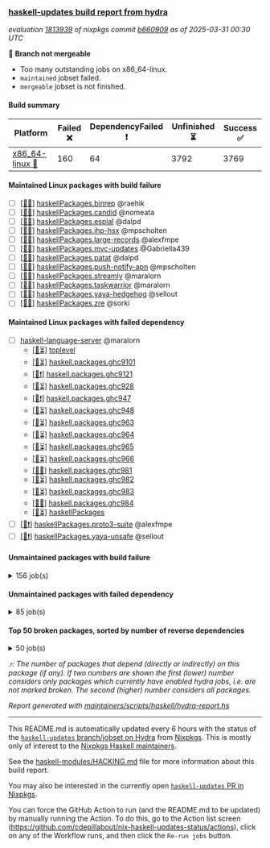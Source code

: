 ### [haskell-updates build report from hydra](https://hydra.nixos.org/jobset/nixpkgs/haskell-updates)
*evaluation [1813939](https://hydra.nixos.org/eval/1813939) of nixpkgs commit [b660909](https://github.com/NixOS/nixpkgs/commits/b660909f3c96c02a9e11f52a52ba0817948dce63) as of 2025-03-31 00:30 UTC*

🔴 **Branch not mergeable**
  * Too many outstanding jobs on x86_64-linux.
  * `maintained` jobset failed.
  * `mergeable` jobset is not finished.

#### Build summary

 | Platform | Failed ❌ | DependencyFailed ❗ | Unfinished ⏳ | Success ✅ | 
 | --- | --- | --- | --- | --- | 
 | [x86_64-linux 🐧](https://hydra.nixos.org/eval/1813939?filter=.x86_64-linux) | 160 | 64 | 3792 | 3769 | 
#### Maintained Linux packages with build failure
- [ ] [[🐧❌]](https://hydra.nixos.org/build/293761527) [haskellPackages.binrep](https://hydra.nixos.org/eval/1813939?filter=haskellPackages.binrep) @raehik
- [ ] [[🐧❌]](https://hydra.nixos.org/build/293761686) [haskellPackages.candid](https://hydra.nixos.org/eval/1813939?filter=haskellPackages.candid) @nomeata
- [ ] [[🐧❌]](https://hydra.nixos.org/build/293762664) [haskellPackages.espial](https://hydra.nixos.org/eval/1813939?filter=haskellPackages.espial) @dalpd
- [ ] [[🐧❌]](https://hydra.nixos.org/build/293764106) [haskellPackages.ihp-hsx](https://hydra.nixos.org/eval/1813939?filter=haskellPackages.ihp-hsx) @mpscholten
- [ ] [[🐧❌]](https://hydra.nixos.org/build/293764436) [haskellPackages.large-records](https://hydra.nixos.org/eval/1813939?filter=haskellPackages.large-records) @alexfmpe
- [ ] [[🐧❌]](https://hydra.nixos.org/build/293765041) [haskellPackages.mvc-updates](https://hydra.nixos.org/eval/1813939?filter=haskellPackages.mvc-updates) @Gabriella439
- [ ] [[🐧❌]](https://hydra.nixos.org/build/293765422) [haskellPackages.patat](https://hydra.nixos.org/eval/1813939?filter=haskellPackages.patat) @dalpd
- [ ] [[🐧❌]](https://hydra.nixos.org/build/293765851) [haskellPackages.push-notify-apn](https://hydra.nixos.org/eval/1813939?filter=haskellPackages.push-notify-apn) @mpscholten
- [ ] [[🐧❌]](https://hydra.nixos.org/build/293766717) [haskellPackages.streamly](https://hydra.nixos.org/eval/1813939?filter=haskellPackages.streamly) @maralorn
- [ ] [[🐧❌]](https://hydra.nixos.org/build/293766913) [haskellPackages.taskwarrior](https://hydra.nixos.org/eval/1813939?filter=haskellPackages.taskwarrior) @maralorn
- [ ] [[🐧❌]](https://hydra.nixos.org/build/293767825) [haskellPackages.yaya-hedgehog](https://hydra.nixos.org/eval/1813939?filter=haskellPackages.yaya-hedgehog) @sellout
- [ ] [[🐧❌]](https://hydra.nixos.org/build/293767915) [haskellPackages.zre](https://hydra.nixos.org/eval/1813939?filter=haskellPackages.zre) @sorki
#### Maintained Linux packages with failed dependency
- [ ] [haskell-language-server](https://hydra.nixos.org/eval/1813939?filter=haskell-language-server) @maralorn
  - [[🐧⏳]](https://hydra.nixos.org/build/293760429) [toplevel](https://hydra.nixos.org/eval/1813939?filter=haskell-language-server)
  - [[🐧⏳]](https://hydra.nixos.org/build/293760074) [haskell.packages.ghc9101](https://hydra.nixos.org/eval/1813939?filter=haskell.packages.ghc9101.haskell-language-server)
  - [[🐧❗]](https://hydra.nixos.org/build/293760141) [haskell.packages.ghc9121](https://hydra.nixos.org/eval/1813939?filter=haskell.packages.ghc9121.haskell-language-server)
  - [[🐧⏳]](https://hydra.nixos.org/build/293760136) [haskell.packages.ghc928](https://hydra.nixos.org/eval/1813939?filter=haskell.packages.ghc928.haskell-language-server)
  - [[🐧❗]](https://hydra.nixos.org/build/293760162) [haskell.packages.ghc947](https://hydra.nixos.org/eval/1813939?filter=haskell.packages.ghc947.haskell-language-server)
  - [[🐧⏳]](https://hydra.nixos.org/build/293760175) [haskell.packages.ghc948](https://hydra.nixos.org/eval/1813939?filter=haskell.packages.ghc948.haskell-language-server)
  - [[🐧⏳]](https://hydra.nixos.org/build/293760208) [haskell.packages.ghc963](https://hydra.nixos.org/eval/1813939?filter=haskell.packages.ghc963.haskell-language-server)
  - [[🐧⏳]](https://hydra.nixos.org/build/293760248) [haskell.packages.ghc964](https://hydra.nixos.org/eval/1813939?filter=haskell.packages.ghc964.haskell-language-server)
  - [[🐧⏳]](https://hydra.nixos.org/build/293760261) [haskell.packages.ghc965](https://hydra.nixos.org/eval/1813939?filter=haskell.packages.ghc965.haskell-language-server)
  - [[🐧⏳]](https://hydra.nixos.org/build/293760272) [haskell.packages.ghc966](https://hydra.nixos.org/eval/1813939?filter=haskell.packages.ghc966.haskell-language-server)
  - [[🐧✅]](https://hydra.nixos.org/build/293760337) [haskell.packages.ghc981](https://hydra.nixos.org/eval/1813939?filter=haskell.packages.ghc981.haskell-language-server)
  - [[🐧⏳]](https://hydra.nixos.org/build/293760488) [haskell.packages.ghc982](https://hydra.nixos.org/eval/1813939?filter=haskell.packages.ghc982.haskell-language-server)
  - [[🐧⏳]](https://hydra.nixos.org/build/293760980) [haskell.packages.ghc983](https://hydra.nixos.org/eval/1813939?filter=haskell.packages.ghc983.haskell-language-server)
  - [[🐧✅]](https://hydra.nixos.org/build/293760426) [haskell.packages.ghc984](https://hydra.nixos.org/eval/1813939?filter=haskell.packages.ghc984.haskell-language-server)
  - [[🐧⏳]](https://hydra.nixos.org/build/293763604) [haskellPackages](https://hydra.nixos.org/eval/1813939?filter=haskellPackages.haskell-language-server)
- [ ] [[🐧❗]](https://hydra.nixos.org/build/293765799) [haskellPackages.proto3-suite](https://hydra.nixos.org/eval/1813939?filter=haskellPackages.proto3-suite) @alexfmpe
- [ ] [[🐧❗]](https://hydra.nixos.org/build/293767822) [haskellPackages.yaya-unsafe](https://hydra.nixos.org/eval/1813939?filter=haskellPackages.yaya-unsafe) @sellout
#### Unmaintained packages with build failure
<details><summary>156 job(s) </summary>

- [ ] [[🐧❌]](https://hydra.nixos.org/build/293767667) [haskellPackages.what4](https://hydra.nixos.org/eval/1813939?filter=haskellPackages.what4)  ⤴️ 14 | 19
- [ ] [[🐧❌]](https://hydra.nixos.org/build/293766235) [haskellPackages.sdl2](https://hydra.nixos.org/eval/1813939?filter=haskellPackages.sdl2)  ⤴️ 10 | 45
- [ ] [[🐧❌]](https://hydra.nixos.org/build/293761753) [haskellPackages.chimera](https://hydra.nixos.org/eval/1813939?filter=haskellPackages.chimera)  ⤴️ 5 | 23
- [ ] [[🐧❌]](https://hydra.nixos.org/build/293761615) [haskellPackages.bzlib](https://hydra.nixos.org/eval/1813939?filter=haskellPackages.bzlib)  ⤴️ 5 | 20
- [ ] [[🐧❌]](https://hydra.nixos.org/build/293767197) [haskellPackages.trasa](https://hydra.nixos.org/eval/1813939?filter=haskellPackages.trasa)  ⤴️ 5 | 6
- [ ] [[🐧❌]](https://hydra.nixos.org/build/293767250) [haskellPackages.tuple-morph](https://hydra.nixos.org/eval/1813939?filter=haskellPackages.tuple-morph)  ⤴️ 5 | 5
- [ ] [[🐧❌]](https://hydra.nixos.org/build/293762182) [haskellPackages.data-interval](https://hydra.nixos.org/eval/1813939?filter=haskellPackages.data-interval)  ⤴️ 4 | 17
- [ ] [[🐧❌]](https://hydra.nixos.org/build/293762528) [haskellPackages.egison-pattern-src-th-mode](https://hydra.nixos.org/eval/1813939?filter=haskellPackages.egison-pattern-src-th-mode)  ⤴️ 4 | 4
- [ ] [[🐧❌]](https://hydra.nixos.org/build/293767150) [haskellPackages.tlex-core](https://hydra.nixos.org/eval/1813939?filter=haskellPackages.tlex-core)  ⤴️ 4 | 4
- [ ] [[🐧❌]](https://hydra.nixos.org/build/293761334) [haskellPackages.aztecs](https://hydra.nixos.org/eval/1813939?filter=haskellPackages.aztecs)  ⤴️ 3 | 4
- [ ] [[🐧❌]](https://hydra.nixos.org/build/293764354) [haskellPackages.kind-generics-th](https://hydra.nixos.org/eval/1813939?filter=haskellPackages.kind-generics-th)  ⤴️ 3 | 4
- [ ] [[🐧❌]](https://hydra.nixos.org/build/293761732) [haskellPackages.changeset](https://hydra.nixos.org/eval/1813939?filter=haskellPackages.changeset)  ⤴️ 3 | 3
- [ ] [[🐧❌]](https://hydra.nixos.org/build/293765218) [haskellPackages.nyan-interpolation-core](https://hydra.nixos.org/eval/1813939?filter=haskellPackages.nyan-interpolation-core)  ⤴️ 3 | 3
- [ ] [[🐧❌]](https://hydra.nixos.org/build/293760367) [haskellPackages.ConfigFile](https://hydra.nixos.org/eval/1813939?filter=haskellPackages.ConfigFile)  ⤴️ 2 | 11
- [ ] [[🐧❌]](https://hydra.nixos.org/build/293760470) [haskellPackages.HaskellNet](https://hydra.nixos.org/eval/1813939?filter=haskellPackages.HaskellNet)  ⤴️ 2 | 6
- [ ] [[🐧❌]](https://hydra.nixos.org/build/293762124) [haskellPackages.cvss](https://hydra.nixos.org/eval/1813939?filter=haskellPackages.cvss)  ⤴️ 2 | 4
- [ ] [[🐧❌]](https://hydra.nixos.org/build/293764813) [haskellPackages.migrant-core](https://hydra.nixos.org/eval/1813939?filter=haskellPackages.migrant-core)  ⤴️ 2 | 4
- [ ] [[🐧❌]](https://hydra.nixos.org/build/293766243) [haskellPackages.selda](https://hydra.nixos.org/eval/1813939?filter=haskellPackages.selda)  ⤴️ 2 | 4
- [ ] [[🐧❌]](https://hydra.nixos.org/build/293767628) [haskellPackages.wave](https://hydra.nixos.org/eval/1813939?filter=haskellPackages.wave)  ⤴️ 2 | 4
- [ ] [[🐧❌]](https://hydra.nixos.org/build/293762748) [haskellPackages.finitary](https://hydra.nixos.org/eval/1813939?filter=haskellPackages.finitary)  ⤴️ 2 | 3
- [ ] [[🐧❌]](https://hydra.nixos.org/build/293762490) [haskellPackages.ebird-api](https://hydra.nixos.org/eval/1813939?filter=haskellPackages.ebird-api)  ⤴️ 2 | 2
- [ ] [[🐧❌]](https://hydra.nixos.org/build/293764741) [haskellPackages.mattermost-api](https://hydra.nixos.org/eval/1813939?filter=haskellPackages.mattermost-api)  ⤴️ 2 | 2
- [ ] [[🐧❌]](https://hydra.nixos.org/build/293765811) [haskellPackages.ptera-core](https://hydra.nixos.org/eval/1813939?filter=haskellPackages.ptera-core)  ⤴️ 2 | 2
- [ ] [[🐧❌]](https://hydra.nixos.org/build/293762839) [haskellPackages.free-vector-spaces](https://hydra.nixos.org/eval/1813939?filter=haskellPackages.free-vector-spaces)  ⤴️ 1 | 7
- [ ] [[🐧❌]](https://hydra.nixos.org/build/293760739) [haskellPackages.aeson-extra](https://hydra.nixos.org/eval/1813939?filter=haskellPackages.aeson-extra)  ⤴️ 1 | 6
- [ ] [[🐧❌]](https://hydra.nixos.org/build/293762749) [haskellPackages.finite-field](https://hydra.nixos.org/eval/1813939?filter=haskellPackages.finite-field)  ⤴️ 1 | 6
- [ ] [[🐧❌]](https://hydra.nixos.org/build/293762701) [haskellPackages.fb](https://hydra.nixos.org/eval/1813939?filter=haskellPackages.fb)  ⤴️ 1 | 5
- [ ] [[🐧❌]](https://hydra.nixos.org/build/293760752) [haskellPackages.aeson-iproute](https://hydra.nixos.org/eval/1813939?filter=haskellPackages.aeson-iproute)  ⤴️ 1 | 2
- [ ] [[🐧❌]](https://hydra.nixos.org/build/293764644) [haskellPackages.lp-diagrams](https://hydra.nixos.org/eval/1813939?filter=haskellPackages.lp-diagrams)  ⤴️ 1 | 2
- [ ] [[🐧❌]](https://hydra.nixos.org/build/293766577) [haskellPackages.soap](https://hydra.nixos.org/eval/1813939?filter=haskellPackages.soap)  ⤴️ 1 | 2
- [ ] [[🐧❌]](https://hydra.nixos.org/build/293767913) [haskellPackages.zxcvbn-hs](https://hydra.nixos.org/eval/1813939?filter=haskellPackages.zxcvbn-hs)  ⤴️ 1 | 2
- [ ] [[🐧❌]](https://hydra.nixos.org/build/293762934) [haskellPackages.gemini-server](https://hydra.nixos.org/eval/1813939?filter=haskellPackages.gemini-server)  ⤴️ 1 | 1
- [ ] [[🐧❌]](https://hydra.nixos.org/build/293763035) [haskellPackages.ghc-prof](https://hydra.nixos.org/eval/1813939?filter=haskellPackages.ghc-prof)  ⤴️ 1 | 1
- [ ] [[🐧❌]](https://hydra.nixos.org/build/293765327) [haskellPackages.org-mode](https://hydra.nixos.org/eval/1813939?filter=haskellPackages.org-mode)  ⤴️ 1 | 1
- [ ] [[🐧❌]](https://hydra.nixos.org/build/293767929) [haskellPackages.zwirn-core](https://hydra.nixos.org/eval/1813939?filter=haskellPackages.zwirn-core)  ⤴️ 1 | 1
- [ ] [[🐧❌]](https://hydra.nixos.org/build/293767182) [haskellPackages.tostring](https://hydra.nixos.org/eval/1813939?filter=haskellPackages.tostring)  ⤴️ 0 | 11
- [ ] [[🐧❌]](https://hydra.nixos.org/build/293760904) [haskellPackages.amazonka-dynamodb](https://hydra.nixos.org/eval/1813939?filter=haskellPackages.amazonka-dynamodb)  ⤴️ 0 | 5
- [ ] [[🐧❌]](https://hydra.nixos.org/build/293762849) [haskellPackages.freckle-env](https://hydra.nixos.org/eval/1813939?filter=haskellPackages.freckle-env)  ⤴️ 0 | 3
- [ ] [[🐧❌]](https://hydra.nixos.org/build/293766622) [haskellPackages.srt](https://hydra.nixos.org/eval/1813939?filter=haskellPackages.srt)  ⤴️ 0 | 3
- [ ] [[🐧❌]](https://hydra.nixos.org/build/293761449) [haskellPackages.bindings-levmar](https://hydra.nixos.org/eval/1813939?filter=haskellPackages.bindings-levmar)  ⤴️ 0 | 2
- [ ] [[🐧❌]](https://hydra.nixos.org/build/293762667) [haskellPackages.extism-manifest](https://hydra.nixos.org/eval/1813939?filter=haskellPackages.extism-manifest)  ⤴️ 0 | 2
- [ ] [[🐧❌]](https://hydra.nixos.org/build/293763201) [haskellPackages.glpk-hs](https://hydra.nixos.org/eval/1813939?filter=haskellPackages.glpk-hs)  ⤴️ 0 | 2
- [ ] [[🐧❌]](https://hydra.nixos.org/build/293767305) [haskellPackages.twitter-conduit](https://hydra.nixos.org/eval/1813939?filter=haskellPackages.twitter-conduit)  ⤴️ 0 | 2
- [ ] [[🐧❌]](https://hydra.nixos.org/build/293767609) [haskellPackages.wai-middleware-verbs](https://hydra.nixos.org/eval/1813939?filter=haskellPackages.wai-middleware-verbs)  ⤴️ 0 | 2
- [ ] [[🐧❌]](https://hydra.nixos.org/build/293761308) [haskellPackages.attoparsec-run](https://hydra.nixos.org/eval/1813939?filter=haskellPackages.attoparsec-run)  ⤴️ 0 | 1
- [ ] [[🐧❌]](https://hydra.nixos.org/build/293762395) [haskellPackages.distributed-process-lifted](https://hydra.nixos.org/eval/1813939?filter=haskellPackages.distributed-process-lifted)  ⤴️ 0 | 1
- [ ] [[🐧❌]](https://hydra.nixos.org/build/293763486) [haskellPackages.hakyll-process](https://hydra.nixos.org/eval/1813939?filter=haskellPackages.hakyll-process)  ⤴️ 0 | 1
- [ ] [[🐧❌]](https://hydra.nixos.org/build/293763774) [haskellPackages.hmatrix-morpheus](https://hydra.nixos.org/eval/1813939?filter=haskellPackages.hmatrix-morpheus)  ⤴️ 0 | 1
- [ ] [[🐧❌]](https://hydra.nixos.org/build/293764692) [haskellPackages.mandrill](https://hydra.nixos.org/eval/1813939?filter=haskellPackages.mandrill)  ⤴️ 0 | 1
- [ ] [[🐧❌]](https://hydra.nixos.org/build/293766339) [haskellPackages.servant-subscriber](https://hydra.nixos.org/eval/1813939?filter=haskellPackages.servant-subscriber)  ⤴️ 0 | 1
- [ ] [[🐧❌]](https://hydra.nixos.org/build/293766454) [haskellPackages.simple-enumeration](https://hydra.nixos.org/eval/1813939?filter=haskellPackages.simple-enumeration)  ⤴️ 0 | 1
- [ ] [[🐧❌]](https://hydra.nixos.org/build/293766487) [haskellPackages.skew-list](https://hydra.nixos.org/eval/1813939?filter=haskellPackages.skew-list)  ⤴️ 0 | 1
- [ ] [[🐧❌]](https://hydra.nixos.org/build/293766732) [haskellPackages.strict-io](https://hydra.nixos.org/eval/1813939?filter=haskellPackages.strict-io)  ⤴️ 0 | 1
- [ ] [[🐧❌]](https://hydra.nixos.org/build/293767011) [haskellPackages.term-rewriting](https://hydra.nixos.org/eval/1813939?filter=haskellPackages.term-rewriting)  ⤴️ 0 | 1
- [ ] [[🐧❌]](https://hydra.nixos.org/build/293760358) [haskellPackages.Cabal-hooks](https://hydra.nixos.org/eval/1813939?filter=haskellPackages.Cabal-hooks) 
- [ ] [[🐧❌]](https://hydra.nixos.org/build/293760409) [haskellPackages.FiniteCategoriesGraphViz](https://hydra.nixos.org/eval/1813939?filter=haskellPackages.FiniteCategoriesGraphViz) 
- [ ] [[🐧❌]](https://hydra.nixos.org/build/293760501) [haskellPackages.Haschoo](https://hydra.nixos.org/eval/1813939?filter=haskellPackages.Haschoo) 
- [ ] [[🐧❌]](https://hydra.nixos.org/build/293760477) [haskellPackages.HaskRel](https://hydra.nixos.org/eval/1813939?filter=haskellPackages.HaskRel) 
- [ ] [[🐧❌]](https://hydra.nixos.org/build/293760805) [haskellPackages.aeson-match-qq](https://hydra.nixos.org/eval/1813939?filter=haskellPackages.aeson-match-qq) 
- [ ] [[🐧❌]](https://hydra.nixos.org/build/293760912) [haskellPackages.amazonka-dynamodb-streams](https://hydra.nixos.org/eval/1813939?filter=haskellPackages.amazonka-dynamodb-streams) 
- [ ] [[🐧❌]](https://hydra.nixos.org/build/293761156) [haskellPackages.anagrep](https://hydra.nixos.org/eval/1813939?filter=haskellPackages.anagrep) 
- [ ] [[🐧❌]](https://hydra.nixos.org/build/293761265) [haskellPackages.atomic-modify-general](https://hydra.nixos.org/eval/1813939?filter=haskellPackages.atomic-modify-general) 
- [ ] [[🐧❌]](https://hydra.nixos.org/build/293761329) [haskellPackages.automata](https://hydra.nixos.org/eval/1813939?filter=haskellPackages.automata) 
- [ ] [[🐧❌]](https://hydra.nixos.org/build/293761316) [haskellPackages.awsspendsummary](https://hydra.nixos.org/eval/1813939?filter=haskellPackages.awsspendsummary) 
- [ ] [[🐧❌]](https://hydra.nixos.org/build/293761325) [haskellPackages.b-tree](https://hydra.nixos.org/eval/1813939?filter=haskellPackages.b-tree) 
- [ ] [[🐧❌]](https://hydra.nixos.org/build/293761322) [haskellPackages.babynf](https://hydra.nixos.org/eval/1813939?filter=haskellPackages.babynf) 
- [ ] [[🐧❌]](https://hydra.nixos.org/build/293761354) [haskellPackages.base64-bytes](https://hydra.nixos.org/eval/1813939?filter=haskellPackages.base64-bytes) 
- [ ] [[🐧❌]](https://hydra.nixos.org/build/293761450) [haskellPackages.bindings-directfb](https://hydra.nixos.org/eval/1813939?filter=haskellPackages.bindings-directfb) 
- [ ] [[🐧❌]](https://hydra.nixos.org/build/293761509) [haskellPackages.bluesky-tools](https://hydra.nixos.org/eval/1813939?filter=haskellPackages.bluesky-tools) 
- [ ] [[🐧❌]](https://hydra.nixos.org/build/293761674) [haskellPackages.calligraphy](https://hydra.nixos.org/eval/1813939?filter=haskellPackages.calligraphy) 
- [ ] [[🐧❌]](https://hydra.nixos.org/build/293761720) [haskellPackages.cereal-uuid](https://hydra.nixos.org/eval/1813939?filter=haskellPackages.cereal-uuid) 
- [ ] [[🐧❌]](https://hydra.nixos.org/build/293761826) [haskellPackages.co-log-json](https://hydra.nixos.org/eval/1813939?filter=haskellPackages.co-log-json) 
- [ ] [[🐧❌]](https://hydra.nixos.org/build/293761978) [haskellPackages.control-block](https://hydra.nixos.org/eval/1813939?filter=haskellPackages.control-block) 
- [ ] [[🐧❌]](https://hydra.nixos.org/build/293762281) [haskellPackages.delivery-status-notification](https://hydra.nixos.org/eval/1813939?filter=haskellPackages.delivery-status-notification) 
- [ ] [[🐧❌]](https://hydra.nixos.org/build/293762253) [haskellPackages.demangler](https://hydra.nixos.org/eval/1813939?filter=haskellPackages.demangler) 
- [ ] [[🐧❌]](https://hydra.nixos.org/build/293762313) [haskellPackages.diagrams-haddock](https://hydra.nixos.org/eval/1813939?filter=haskellPackages.diagrams-haddock) 
- [ ] [[🐧❌]](https://hydra.nixos.org/build/293762319) [haskellPackages.diagrams-pandoc](https://hydra.nixos.org/eval/1813939?filter=haskellPackages.diagrams-pandoc) 
- [ ] [[🐧❌]](https://hydra.nixos.org/build/293762360) [haskellPackages.directory-contents](https://hydra.nixos.org/eval/1813939?filter=haskellPackages.directory-contents) 
- [ ] [[🐧❌]](https://hydra.nixos.org/build/293762381) [haskellPackages.distributed-fork-aws-lambda](https://hydra.nixos.org/eval/1813939?filter=haskellPackages.distributed-fork-aws-lambda) 
- [ ] [[🐧❌]](https://hydra.nixos.org/build/293762374) [haskellPackages.distributed-process-fsm](https://hydra.nixos.org/eval/1813939?filter=haskellPackages.distributed-process-fsm) 
- [ ] [[🐧❌]](https://hydra.nixos.org/build/293762605) [haskellPackages.essence-of-live-coding-pulse-example](https://hydra.nixos.org/eval/1813939?filter=haskellPackages.essence-of-live-coding-pulse-example) 
- [ ] [[🐧❌]](https://hydra.nixos.org/build/293762607) [haskellPackages.estimators](https://hydra.nixos.org/eval/1813939?filter=haskellPackages.estimators) 
- [ ] [[🐧❌]](https://hydra.nixos.org/build/293762821) [haskellPackages.formal](https://hydra.nixos.org/eval/1813939?filter=haskellPackages.formal) 
- [ ] [[🐧❌]](https://hydra.nixos.org/build/293762997) [haskellPackages.genvalidity-network-uri](https://hydra.nixos.org/eval/1813939?filter=haskellPackages.genvalidity-network-uri) 
- [ ] [ghc-tags](https://hydra.nixos.org/eval/1813939?filter=ghc-tags) 
  - [[🐧⏳]](https://hydra.nixos.org/build/293760001) [haskell.packages.ghc8107](https://hydra.nixos.org/eval/1813939?filter=haskell.packages.ghc8107.ghc-tags)
  - [[🐧✅]](https://hydra.nixos.org/build/293760029) [haskell.packages.ghc902](https://hydra.nixos.org/eval/1813939?filter=haskell.packages.ghc902.ghc-tags)
  - [[🐧✅]](https://hydra.nixos.org/build/293760035) [haskell.packages.ghc9101](https://hydra.nixos.org/eval/1813939?filter=haskell.packages.ghc9101.ghc-tags)
  - [[🐧⏳]](https://hydra.nixos.org/build/293760083) [haskell.packages.ghc928](https://hydra.nixos.org/eval/1813939?filter=haskell.packages.ghc928.ghc-tags)
  - [[🐧⏳]](https://hydra.nixos.org/build/293760156) [haskell.packages.ghc963](https://hydra.nixos.org/eval/1813939?filter=haskell.packages.ghc963.ghc-tags)
  - [[🐧❌]](https://hydra.nixos.org/build/293760179) [haskell.packages.ghc964](https://hydra.nixos.org/eval/1813939?filter=haskell.packages.ghc964.ghc-tags)
  - [[🐧⏳]](https://hydra.nixos.org/build/293760209) [haskell.packages.ghc965](https://hydra.nixos.org/eval/1813939?filter=haskell.packages.ghc965.ghc-tags)
  - [[🐧❌]](https://hydra.nixos.org/build/293760227) [haskell.packages.ghc966](https://hydra.nixos.org/eval/1813939?filter=haskell.packages.ghc966.ghc-tags)
- [ ] [[🐧❌]](https://hydra.nixos.org/build/293763103) [haskellPackages.ghcup](https://hydra.nixos.org/eval/1813939?filter=haskellPackages.ghcup) 
- [ ] [[🐧❌]](https://hydra.nixos.org/build/293763254) [haskellPackages.glualint](https://hydra.nixos.org/eval/1813939?filter=haskellPackages.glualint) 
- [ ] [[🐧❌]](https://hydra.nixos.org/build/293763491) [haskellPackages.hakyll-filestore](https://hydra.nixos.org/eval/1813939?filter=haskellPackages.hakyll-filestore) 
- [ ] [[🐧❌]](https://hydra.nixos.org/build/293763591) [haskellPackages.hasql-cursor-query](https://hydra.nixos.org/eval/1813939?filter=haskellPackages.hasql-cursor-query) 
- [ ] [[🐧❌]](https://hydra.nixos.org/build/293763666) [haskellPackages.hell](https://hydra.nixos.org/eval/1813939?filter=haskellPackages.hell) 
- [ ] [[🐧❌]](https://hydra.nixos.org/build/293763700) [haskellPackages.hi](https://hydra.nixos.org/eval/1813939?filter=haskellPackages.hi) 
- [ ] [[🐧❌]](https://hydra.nixos.org/build/293763703) [haskellPackages.hikchr](https://hydra.nixos.org/eval/1813939?filter=haskellPackages.hikchr) 
- [ ] [[🐧❌]](https://hydra.nixos.org/build/293763745) [haskellPackages.hls-retrie-plugin](https://hydra.nixos.org/eval/1813939?filter=haskellPackages.hls-retrie-plugin) 
- [ ] [[🐧❌]](https://hydra.nixos.org/build/293763735) [haskellPackages.hls-splice-plugin](https://hydra.nixos.org/eval/1813939?filter=haskellPackages.hls-splice-plugin) 
- [ ] [[🐧❌]](https://hydra.nixos.org/build/293763770) [haskellPackages.holidays](https://hydra.nixos.org/eval/1813939?filter=haskellPackages.holidays) 
- [ ] [[🐧❌]](https://hydra.nixos.org/build/293764302) [haskellPackages.job](https://hydra.nixos.org/eval/1813939?filter=haskellPackages.job) 
- [ ] [[🐧❌]](https://hydra.nixos.org/build/293764372) [haskellPackages.ki-effectful](https://hydra.nixos.org/eval/1813939?filter=haskellPackages.ki-effectful) 
- [ ] [[🐧❌]](https://hydra.nixos.org/build/293764400) [haskellPackages.language-gemini](https://hydra.nixos.org/eval/1813939?filter=haskellPackages.language-gemini) 
- [ ] [[🐧❌]](https://hydra.nixos.org/build/293764452) [haskellPackages.lazy](https://hydra.nixos.org/eval/1813939?filter=haskellPackages.lazy) 
- [ ] [[🐧❌]](https://hydra.nixos.org/build/293764493) [haskellPackages.lens-indexed-plated](https://hydra.nixos.org/eval/1813939?filter=haskellPackages.lens-indexed-plated) 
- [ ] [[🐧❌]](https://hydra.nixos.org/build/293764503) [haskellPackages.lens-witherable](https://hydra.nixos.org/eval/1813939?filter=haskellPackages.lens-witherable) 
- [ ] [[🐧❌]](https://hydra.nixos.org/build/293764515) [haskellPackages.libfuse3](https://hydra.nixos.org/eval/1813939?filter=haskellPackages.libfuse3) 
- [ ] [[🐧❌]](https://hydra.nixos.org/build/293764631) [haskellPackages.logging-effect-colors](https://hydra.nixos.org/eval/1813939?filter=haskellPackages.logging-effect-colors) 
- [ ] [[🐧❌]](https://hydra.nixos.org/build/293764719) [haskellPackages.markup](https://hydra.nixos.org/eval/1813939?filter=haskellPackages.markup) 
- [ ] [[🐧❌]](https://hydra.nixos.org/build/293764767) [haskellPackages.memfd](https://hydra.nixos.org/eval/1813939?filter=haskellPackages.memfd) 
- [ ] [[🐧❌]](https://hydra.nixos.org/build/293764845) [haskellPackages.miso-examples](https://hydra.nixos.org/eval/1813939?filter=haskellPackages.miso-examples) 
- [ ] [[🐧❌]](https://hydra.nixos.org/build/293764879) [haskellPackages.moffy-samples-gtk3-run](https://hydra.nixos.org/eval/1813939?filter=haskellPackages.moffy-samples-gtk3-run) 
- [ ] [[🐧❌]](https://hydra.nixos.org/build/293765208) [haskellPackages.numhask-histogram](https://hydra.nixos.org/eval/1813939?filter=haskellPackages.numhask-histogram) 
- [ ] [[🐧❌]](https://hydra.nixos.org/build/293765310) [haskellPackages.optima-for-hasql](https://hydra.nixos.org/eval/1813939?filter=haskellPackages.optima-for-hasql) 
- [ ] [[🐧❌]](https://hydra.nixos.org/build/293765393) [haskellPackages.paprika](https://hydra.nixos.org/eval/1813939?filter=haskellPackages.paprika) 
- [ ] [[🐧❌]](https://hydra.nixos.org/build/293765520) [haskellPackages.persistent-mysql-haskell](https://hydra.nixos.org/eval/1813939?filter=haskellPackages.persistent-mysql-haskell) 
- [ ] [[🐧❌]](https://hydra.nixos.org/build/293765577) [haskellPackages.playlists-http](https://hydra.nixos.org/eval/1813939?filter=haskellPackages.playlists-http) 
- [ ] [[🐧❌]](https://hydra.nixos.org/build/293765651) [haskellPackages.powerqueue-distributed](https://hydra.nixos.org/eval/1813939?filter=haskellPackages.powerqueue-distributed) 
- [ ] [[🐧❌]](https://hydra.nixos.org/build/293765682) [haskellPackages.pretty-html](https://hydra.nixos.org/eval/1813939?filter=haskellPackages.pretty-html) 
- [ ] [[🐧❌]](https://hydra.nixos.org/build/293765696) [haskellPackages.prettyprint-avh4](https://hydra.nixos.org/eval/1813939?filter=haskellPackages.prettyprint-avh4) 
- [ ] [[🐧❌]](https://hydra.nixos.org/build/293765740) [haskellPackages.procex](https://hydra.nixos.org/eval/1813939?filter=haskellPackages.procex) 
- [ ] [[🐧❌]](https://hydra.nixos.org/build/293765776) [haskellPackages.proteaaudio-sdl](https://hydra.nixos.org/eval/1813939?filter=haskellPackages.proteaaudio-sdl) 
- [ ] [[🐧❌]](https://hydra.nixos.org/build/293766021) [haskellPackages.registry-options](https://hydra.nixos.org/eval/1813939?filter=haskellPackages.registry-options) 
- [ ] [[🐧❌]](https://hydra.nixos.org/build/293766082) [haskellPackages.ret](https://hydra.nixos.org/eval/1813939?filter=haskellPackages.ret) 
- [ ] [[🐧❌]](https://hydra.nixos.org/build/293766086) [haskellPackages.retry-effectful](https://hydra.nixos.org/eval/1813939?filter=haskellPackages.retry-effectful) 
- [ ] [[🐧❌]](https://hydra.nixos.org/build/293766111) [haskellPackages.risc386](https://hydra.nixos.org/eval/1813939?filter=haskellPackages.risc386) 
- [ ] [[🐧❌]](https://hydra.nixos.org/build/293766116) [haskellPackages.risk-weaver](https://hydra.nixos.org/eval/1813939?filter=haskellPackages.risk-weaver) 
- [ ] [[🐧❌]](https://hydra.nixos.org/build/293766210) [haskellPackages.sandwatch](https://hydra.nixos.org/eval/1813939?filter=haskellPackages.sandwatch) 
- [ ] [[🐧❌]](https://hydra.nixos.org/build/293766308) [haskellPackages.servant-ekg](https://hydra.nixos.org/eval/1813939?filter=haskellPackages.servant-ekg) 
- [ ] [[🐧❌]](https://hydra.nixos.org/build/293766309) [haskellPackages.servant-lint](https://hydra.nixos.org/eval/1813939?filter=haskellPackages.servant-lint) 
- [ ] [[🐧❌]](https://hydra.nixos.org/build/293766428) [haskellPackages.silero-vad](https://hydra.nixos.org/eval/1813939?filter=haskellPackages.silero-vad) 
- [ ] [[🐧❌]](https://hydra.nixos.org/build/293766541) [haskellPackages.smtlib-backends-tests](https://hydra.nixos.org/eval/1813939?filter=haskellPackages.smtlib-backends-tests) 
- [ ] [[🐧❌]](https://hydra.nixos.org/build/293766596) [haskellPackages.sphinx-cli](https://hydra.nixos.org/eval/1813939?filter=haskellPackages.sphinx-cli) 
- [ ] [[🐧❌]](https://hydra.nixos.org/build/293766605) [haskellPackages.sproxy-web](https://hydra.nixos.org/eval/1813939?filter=haskellPackages.sproxy-web) 
- [ ] [[🐧❌]](https://hydra.nixos.org/build/293766623) [haskellPackages.stable-memo](https://hydra.nixos.org/eval/1813939?filter=haskellPackages.stable-memo) 
- [ ] [[🐧❌]](https://hydra.nixos.org/build/293766768) [haskellPackages.stripe-wreq](https://hydra.nixos.org/eval/1813939?filter=haskellPackages.stripe-wreq) 
- [ ] [[🐧❌]](https://hydra.nixos.org/build/293766799) [haskellPackages.sv2v](https://hydra.nixos.org/eval/1813939?filter=haskellPackages.sv2v) 
- [ ] [[🐧❌]](https://hydra.nixos.org/build/293766869) [haskellPackages.systemd-socket-activation](https://hydra.nixos.org/eval/1813939?filter=haskellPackages.systemd-socket-activation) 
- [ ] [[🐧❌]](https://hydra.nixos.org/build/293767007) [haskellPackages.testing-tensor](https://hydra.nixos.org/eval/1813939?filter=haskellPackages.testing-tensor) 
- [ ] [[🐧❌]](https://hydra.nixos.org/build/293767097) [haskellPackages.ticker](https://hydra.nixos.org/eval/1813939?filter=haskellPackages.ticker) 
- [ ] [[🐧❌]](https://hydra.nixos.org/build/293767111) [haskellPackages.time-parsers](https://hydra.nixos.org/eval/1813939?filter=haskellPackages.time-parsers) 
- [ ] [[🐧❌]](https://hydra.nixos.org/build/293767270) [haskellPackages.twain](https://hydra.nixos.org/eval/1813939?filter=haskellPackages.twain) 
- [ ] [[🐧❌]](https://hydra.nixos.org/build/293767396) [haskellPackages.unique-lang](https://hydra.nixos.org/eval/1813939?filter=haskellPackages.unique-lang) 
- [ ] [[🐧❌]](https://hydra.nixos.org/build/293767414) [haskellPackages.unix-simple](https://hydra.nixos.org/eval/1813939?filter=haskellPackages.unix-simple) 
- [ ] [[🐧❌]](https://hydra.nixos.org/build/293767434) [haskellPackages.unpacked-containers](https://hydra.nixos.org/eval/1813939?filter=haskellPackages.unpacked-containers) 
- [ ] [[🐧❌]](https://hydra.nixos.org/build/293767481) [haskellPackages.users-mysql-haskell](https://hydra.nixos.org/eval/1813939?filter=haskellPackages.users-mysql-haskell) 
- [ ] [[🐧❌]](https://hydra.nixos.org/build/293767509) [haskellPackages.var-monad](https://hydra.nixos.org/eval/1813939?filter=haskellPackages.var-monad) 
- [ ] [[🐧❌]](https://hydra.nixos.org/build/293767543) [haskellPackages.vikunja-api](https://hydra.nixos.org/eval/1813939?filter=haskellPackages.vikunja-api) 
- [ ] [[🐧❌]](https://hydra.nixos.org/build/293767573) [haskellPackages.visualize-cbn](https://hydra.nixos.org/eval/1813939?filter=haskellPackages.visualize-cbn) 
- [ ] [[🐧❌]](https://hydra.nixos.org/build/293767576) [haskellPackages.wai-control](https://hydra.nixos.org/eval/1813939?filter=haskellPackages.wai-control) 
- [ ] [[🐧❌]](https://hydra.nixos.org/build/293767746) [haskellPackages.xgboost-haskell](https://hydra.nixos.org/eval/1813939?filter=haskellPackages.xgboost-haskell) 
- [ ] [[🐧❌]](https://hydra.nixos.org/build/293767814) [haskellPackages.yampa-gloss](https://hydra.nixos.org/eval/1813939?filter=haskellPackages.yampa-gloss) 
- [ ] [[🐧❌]](https://hydra.nixos.org/build/293767841) [haskellPackages.yesod-middleware-csp](https://hydra.nixos.org/eval/1813939?filter=haskellPackages.yesod-middleware-csp) 
</details>

#### Unmaintained packages with failed dependency
<details><summary>85 job(s) </summary>

- [ ] [ghc-lib-parser-ex](https://hydra.nixos.org/eval/1813939?filter=ghc-lib-parser-ex)  ⤴️ 16 | 40
  - [[🐧⏳]](https://hydra.nixos.org/build/293759993) [haskell.packages.ghc8107](https://hydra.nixos.org/eval/1813939?filter=haskell.packages.ghc8107.ghc-lib-parser-ex)
  - [[🐧✅]](https://hydra.nixos.org/build/293760018) [haskell.packages.ghc902](https://hydra.nixos.org/eval/1813939?filter=haskell.packages.ghc902.ghc-lib-parser-ex)
  - [[🐧⏳]](https://hydra.nixos.org/build/293760026) [haskell.packages.ghc9101](https://hydra.nixos.org/eval/1813939?filter=haskell.packages.ghc9101.ghc-lib-parser-ex)
  - [[🐧❗]](https://hydra.nixos.org/build/293760069) [haskell.packages.ghc9121](https://hydra.nixos.org/eval/1813939?filter=haskell.packages.ghc9121.ghc-lib-parser-ex)
  - [[🐧⏳]](https://hydra.nixos.org/build/293760073) [haskell.packages.ghc928](https://hydra.nixos.org/eval/1813939?filter=haskell.packages.ghc928.ghc-lib-parser-ex)
  - [[🐧✅]](https://hydra.nixos.org/build/293760105) [haskell.packages.ghc947](https://hydra.nixos.org/eval/1813939?filter=haskell.packages.ghc947.ghc-lib-parser-ex)
  - [[🐧⏳]](https://hydra.nixos.org/build/293760113) [haskell.packages.ghc948](https://hydra.nixos.org/eval/1813939?filter=haskell.packages.ghc948.ghc-lib-parser-ex)
  - [[🐧✅]](https://hydra.nixos.org/build/293760152) [haskell.packages.ghc963](https://hydra.nixos.org/eval/1813939?filter=haskell.packages.ghc963.ghc-lib-parser-ex)
  - [[🐧⏳]](https://hydra.nixos.org/build/293760174) [haskell.packages.ghc964](https://hydra.nixos.org/eval/1813939?filter=haskell.packages.ghc964.ghc-lib-parser-ex)
  - [[🐧✅]](https://hydra.nixos.org/build/293760197) [haskell.packages.ghc965](https://hydra.nixos.org/eval/1813939?filter=haskell.packages.ghc965.ghc-lib-parser-ex)
  - [[🐧⏳]](https://hydra.nixos.org/build/293760204) [haskell.packages.ghc966](https://hydra.nixos.org/eval/1813939?filter=haskell.packages.ghc966.ghc-lib-parser-ex)
  - [[🐧✅]](https://hydra.nixos.org/build/293760247) [haskell.packages.ghc981](https://hydra.nixos.org/eval/1813939?filter=haskell.packages.ghc981.ghc-lib-parser-ex)
  - [[🐧✅]](https://hydra.nixos.org/build/293760265) [haskell.packages.ghc982](https://hydra.nixos.org/eval/1813939?filter=haskell.packages.ghc982.ghc-lib-parser-ex)
  - [[🐧⏳]](https://hydra.nixos.org/build/293760313) [haskell.packages.ghc983](https://hydra.nixos.org/eval/1813939?filter=haskell.packages.ghc983.ghc-lib-parser-ex)
  - [[🐧✅]](https://hydra.nixos.org/build/293760298) [haskell.packages.ghc984](https://hydra.nixos.org/eval/1813939?filter=haskell.packages.ghc984.ghc-lib-parser-ex)
  - [[🐧✅]](https://hydra.nixos.org/build/293763024) [haskellPackages](https://hydra.nixos.org/eval/1813939?filter=haskellPackages.ghc-lib-parser-ex)
- [ ] [ihaskell](https://hydra.nixos.org/eval/1813939?filter=ihaskell)  ⤴️ 10 | 18
  - [[🐧❗]](https://hydra.nixos.org/build/293767956) [toplevel](https://hydra.nixos.org/eval/1813939?filter=ihaskell)
  - [[🐧✅]](https://hydra.nixos.org/build/293764103) [haskellPackages](https://hydra.nixos.org/eval/1813939?filter=haskellPackages.ihaskell)
- [ ] [[🐧❗]](https://hydra.nixos.org/build/293762020) [haskellPackages.copilot-theorem](https://hydra.nixos.org/eval/1813939?filter=haskellPackages.copilot-theorem)  ⤴️ 8 | 11
- [ ] [[🐧❗]](https://hydra.nixos.org/build/293762014) [haskellPackages.copilot-language](https://hydra.nixos.org/eval/1813939?filter=haskellPackages.copilot-language)  ⤴️ 7 | 9
- [ ] [[🐧❗]](https://hydra.nixos.org/build/293762016) [haskellPackages.copilot-libraries](https://hydra.nixos.org/eval/1813939?filter=haskellPackages.copilot-libraries)  ⤴️ 6 | 7
- [ ] [[🐧❗]](https://hydra.nixos.org/build/293762012) [haskellPackages.copilot](https://hydra.nixos.org/eval/1813939?filter=haskellPackages.copilot)  ⤴️ 5 | 5
- [ ] [[🐧❗]](https://hydra.nixos.org/build/293761266) [haskellPackages.arithmoi](https://hydra.nixos.org/eval/1813939?filter=haskellPackages.arithmoi)  ⤴️ 4 | 21
- [ ] [[🐧❗]](https://hydra.nixos.org/build/293766619) [haskellPackages.sr-extra](https://hydra.nixos.org/eval/1813939?filter=haskellPackages.sr-extra)  ⤴️ 4 | 5
- [ ] [[🐧❗]](https://hydra.nixos.org/build/293766257) [haskellPackages.semi-iso](https://hydra.nixos.org/eval/1813939?filter=haskellPackages.semi-iso)  ⤴️ 4 | 4
- [ ] [[🐧❗]](https://hydra.nixos.org/build/293765072) [haskellPackages.net-spider](https://hydra.nixos.org/eval/1813939?filter=haskellPackages.net-spider)  ⤴️ 3 | 4
- [ ] [[🐧❗]](https://hydra.nixos.org/build/293762053) [haskellPackages.crucible-symio](https://hydra.nixos.org/eval/1813939?filter=haskellPackages.crucible-symio)  ⤴️ 3 | 3
- [ ] [[🐧❗]](https://hydra.nixos.org/build/293766838) [haskellPackages.syntax](https://hydra.nixos.org/eval/1813939?filter=haskellPackages.syntax)  ⤴️ 3 | 3
- [ ] [[🐧❗]](https://hydra.nixos.org/build/293767155) [haskellPackages.tlex](https://hydra.nixos.org/eval/1813939?filter=haskellPackages.tlex)  ⤴️ 3 | 3
- [ ] [[🐧❗]](https://hydra.nixos.org/build/293766488) [haskellPackages.sketch-frp-copilot](https://hydra.nixos.org/eval/1813939?filter=haskellPackages.sketch-frp-copilot)  ⤴️ 2 | 2
- [ ] [[🐧❗]](https://hydra.nixos.org/build/293766796) [haskellPackages.sweet-egison](https://hydra.nixos.org/eval/1813939?filter=haskellPackages.sweet-egison)  ⤴️ 2 | 2
- [ ] [[🐧❗]](https://hydra.nixos.org/build/293760493) [haskellPackages.HaskellNet-SSL](https://hydra.nixos.org/eval/1813939?filter=haskellPackages.HaskellNet-SSL)  ⤴️ 1 | 4
- [ ] [[🐧❗]](https://hydra.nixos.org/build/293765337) [haskellPackages.osv](https://hydra.nixos.org/eval/1813939?filter=haskellPackages.osv)  ⤴️ 1 | 3
- [ ] [[🐧❗]](https://hydra.nixos.org/build/293760548) [haskellPackages.LambdaHack](https://hydra.nixos.org/eval/1813939?filter=haskellPackages.LambdaHack)  ⤴️ 1 | 1
- [ ] [[🐧❗]](https://hydra.nixos.org/build/293762541) [haskellPackages.egison](https://hydra.nixos.org/eval/1813939?filter=haskellPackages.egison)  ⤴️ 1 | 1
- [ ] [[🐧❗]](https://hydra.nixos.org/build/293762787) [haskellPackages.flac](https://hydra.nixos.org/eval/1813939?filter=haskellPackages.flac)  ⤴️ 1 | 1
- [ ] [[🐧❗]](https://hydra.nixos.org/build/293765074) [haskellPackages.net-spider-cli](https://hydra.nixos.org/eval/1813939?filter=haskellPackages.net-spider-cli)  ⤴️ 1 | 1
- [ ] [[🐧❗]](https://hydra.nixos.org/build/293765238) [haskellPackages.nyan-interpolation](https://hydra.nixos.org/eval/1813939?filter=haskellPackages.nyan-interpolation)  ⤴️ 1 | 1
- [ ] [[🐧❗]](https://hydra.nixos.org/build/293765808) [haskellPackages.ptera](https://hydra.nixos.org/eval/1813939?filter=haskellPackages.ptera)  ⤴️ 1 | 1
- [ ] [[🐧❗]](https://hydra.nixos.org/build/293766719) [haskellPackages.streamly-fsnotify](https://hydra.nixos.org/eval/1813939?filter=haskellPackages.streamly-fsnotify)  ⤴️ 1 | 1
- [ ] [[🐧❗]](https://hydra.nixos.org/build/293762221) [haskellPackages.dde](https://hydra.nixos.org/eval/1813939?filter=haskellPackages.dde)  ⤴️ 0 | 1
- [ ] [[🐧❗]](https://hydra.nixos.org/build/293766263) [haskellPackages.secret-sharing](https://hydra.nixos.org/eval/1813939?filter=haskellPackages.secret-sharing)  ⤴️ 0 | 1
- [ ] [[🐧❗]](https://hydra.nixos.org/build/293766721) [haskellPackages.streamly-process](https://hydra.nixos.org/eval/1813939?filter=haskellPackages.streamly-process)  ⤴️ 0 | 1
- [ ] [[🐧❗]](https://hydra.nixos.org/build/293767833) [haskellPackages.yesod-fb](https://hydra.nixos.org/eval/1813939?filter=haskellPackages.yesod-fb)  ⤴️ 0 | 1
- [ ] [[🐧❗]](https://hydra.nixos.org/build/293760408) [haskellPackages.Allure](https://hydra.nixos.org/eval/1813939?filter=haskellPackages.Allure) 
- [ ] [[🐧❗]](https://hydra.nixos.org/build/293761344) [haskellPackages.aztecs-hierarchy](https://hydra.nixos.org/eval/1813939?filter=haskellPackages.aztecs-hierarchy) 
- [ ] [[🐧❗]](https://hydra.nixos.org/build/293761463) [haskellPackages.bisc](https://hydra.nixos.org/eval/1813939?filter=haskellPackages.bisc) 
- [ ] [[🐧❗]](https://hydra.nixos.org/build/293761731) [haskellPackages.changeset-containers](https://hydra.nixos.org/eval/1813939?filter=haskellPackages.changeset-containers) 
- [ ] [[🐧❗]](https://hydra.nixos.org/build/293761775) [haskellPackages.changeset-reflex](https://hydra.nixos.org/eval/1813939?filter=haskellPackages.changeset-reflex) 
- [ ] [[🐧❗]](https://hydra.nixos.org/build/293762589) [haskellPackages.egison-tutorial](https://hydra.nixos.org/eval/1813939?filter=haskellPackages.egison-tutorial) 
- [ ] [emanote](https://hydra.nixos.org/eval/1813939?filter=emanote) 
  - [[🐧⏳]](https://hydra.nixos.org/build/293759968) [toplevel](https://hydra.nixos.org/eval/1813939?filter=emanote)
  - [[🐧❗]](https://hydra.nixos.org/build/293762582) [haskellPackages](https://hydra.nixos.org/eval/1813939?filter=haskellPackages.emanote)
- [ ] [[🐧❗]](https://hydra.nixos.org/build/293762783) [haskellPackages.finitary-optics](https://hydra.nixos.org/eval/1813939?filter=haskellPackages.finitary-optics) 
- [ ] [[🐧❗]](https://hydra.nixos.org/build/293762940) [haskellPackages.gemini-router](https://hydra.nixos.org/eval/1813939?filter=haskellPackages.gemini-router) 
- [ ] [[🐧❗]](https://hydra.nixos.org/build/293762945) [haskellPackages.gemini-textboard](https://hydra.nixos.org/eval/1813939?filter=haskellPackages.gemini-textboard) 
- [ ] [[🐧❗]](https://hydra.nixos.org/build/293763116) [haskellPackages.ghcprofview](https://hydra.nixos.org/eval/1813939?filter=haskellPackages.ghcprofview) 
- [ ] [[🐧❗]](https://hydra.nixos.org/build/293768087) [maintained](https://hydra.nixos.org/eval/1813939?filter=maintained) 
- [ ] [[🐧❗]](https://hydra.nixos.org/build/293764731) [haskellPackages.marxup](https://hydra.nixos.org/eval/1813939?filter=haskellPackages.marxup) 
- [ ] [matterhorn](https://hydra.nixos.org/eval/1813939?filter=matterhorn) 
  - [[🐧⏳]](https://hydra.nixos.org/build/293767932) [toplevel](https://hydra.nixos.org/eval/1813939?filter=matterhorn)
  - [[🐧❗]](https://hydra.nixos.org/build/293764740) [haskellPackages](https://hydra.nixos.org/eval/1813939?filter=haskellPackages.matterhorn)
- [ ] [[🐧❗]](https://hydra.nixos.org/build/293764737) [haskellPackages.mattermost-api-qc](https://hydra.nixos.org/eval/1813939?filter=haskellPackages.mattermost-api-qc) 
- [ ] [[🐧❗]](https://hydra.nixos.org/build/293764814) [haskellPackages.migrant-sqlite-simple](https://hydra.nixos.org/eval/1813939?filter=haskellPackages.migrant-sqlite-simple) 
- [ ] [[🐧❗]](https://hydra.nixos.org/build/293765329) [haskellPackages.org-mode-lucid](https://hydra.nixos.org/eval/1813939?filter=haskellPackages.org-mode-lucid) 
- [ ] [[🐧❗]](https://hydra.nixos.org/build/293765816) [haskellPackages.ptera-th](https://hydra.nixos.org/eval/1813939?filter=haskellPackages.ptera-th) 
- [ ] [[🐧❗]](https://hydra.nixos.org/build/293765833) [haskellPackages.quadratic-irrational](https://hydra.nixos.org/eval/1813939?filter=haskellPackages.quadratic-irrational) 
- [ ] [[🐧❗]](https://hydra.nixos.org/build/293766236) [haskellPackages.sdl-try-drivers](https://hydra.nixos.org/eval/1813939?filter=haskellPackages.sdl-try-drivers) 
- [ ] [[🐧❗]](https://hydra.nixos.org/build/293766250) [haskellPackages.selda-sqlite](https://hydra.nixos.org/eval/1813939?filter=haskellPackages.selda-sqlite) 
- [ ] [[🐧❗]](https://hydra.nixos.org/build/293766542) [haskellPackages.smtlib-backends-z3](https://hydra.nixos.org/eval/1813939?filter=haskellPackages.smtlib-backends-z3) 
- [ ] [spago](https://hydra.nixos.org/eval/1813939?filter=spago) 
  - [[🐧❗]](https://hydra.nixos.org/build/293768050) [toplevel](https://hydra.nixos.org/eval/1813939?filter=spago)
  - [[🐧❗]](https://hydra.nixos.org/build/293766589) [haskellPackages](https://hydra.nixos.org/eval/1813939?filter=haskellPackages.spago)
- [ ] [[🐧❗]](https://hydra.nixos.org/build/293766840) [haskellPackages.syntax-attoparsec](https://hydra.nixos.org/eval/1813939?filter=haskellPackages.syntax-attoparsec) 
- [ ] [[🐧❗]](https://hydra.nixos.org/build/293766852) [haskellPackages.syntax-example-json](https://hydra.nixos.org/eval/1813939?filter=haskellPackages.syntax-example-json) 
- [ ] [[🐧❗]](https://hydra.nixos.org/build/293766855) [haskellPackages.syntax-pretty](https://hydra.nixos.org/eval/1813939?filter=haskellPackages.syntax-pretty) 
- [ ] [[🐧❗]](https://hydra.nixos.org/build/293766842) [haskellPackages.syntax-printer](https://hydra.nixos.org/eval/1813939?filter=haskellPackages.syntax-printer) 
- [ ] [[🐧❗]](https://hydra.nixos.org/build/293767079) [haskellPackages.th-typegraph](https://hydra.nixos.org/eval/1813939?filter=haskellPackages.th-typegraph) 
- [ ] [[🐧❗]](https://hydra.nixos.org/build/293767157) [haskellPackages.tlex-debug](https://hydra.nixos.org/eval/1813939?filter=haskellPackages.tlex-debug) 
- [ ] [[🐧❗]](https://hydra.nixos.org/build/293767160) [haskellPackages.tlex-encoding](https://hydra.nixos.org/eval/1813939?filter=haskellPackages.tlex-encoding) 
- [ ] [[🐧❗]](https://hydra.nixos.org/build/293767347) [haskellPackages.unbound-kind-generics](https://hydra.nixos.org/eval/1813939?filter=haskellPackages.unbound-kind-generics) 
- [ ] [[🐧❗]](https://hydra.nixos.org/build/293767784) [haskellPackages.xrefcheck](https://hydra.nixos.org/eval/1813939?filter=haskellPackages.xrefcheck) 
- [ ] [[🐧❗]](https://hydra.nixos.org/build/293767941) [haskellPackages.zwirn](https://hydra.nixos.org/eval/1813939?filter=haskellPackages.zwirn) 
</details>

#### Top 50 broken packages, sorted by number of reverse dependencies
<details><summary>50 job(s) </summary>

[haskell98](https://packdeps.haskellers.com/reverse/haskell98) ⤴️ 152  
[failure](https://packdeps.haskellers.com/reverse/failure) ⤴️ 72  
[enumerator](https://packdeps.haskellers.com/reverse/enumerator) ⤴️ 56  
[connection](https://packdeps.haskellers.com/reverse/connection) ⤴️ 51  
[util](https://packdeps.haskellers.com/reverse/util) ⤴️ 49  
[derive](https://packdeps.haskellers.com/reverse/derive) ⤴️ 48  
[fclabels](https://packdeps.haskellers.com/reverse/fclabels) ⤴️ 47  
[accelerate](https://packdeps.haskellers.com/reverse/accelerate) ⤴️ 42  
[syb-with-class](https://packdeps.haskellers.com/reverse/syb-with-class) ⤴️ 42  
[MonadCatchIO-transformers](https://packdeps.haskellers.com/reverse/MonadCatchIO-transformers) ⤴️ 41  
[TypeCompose](https://packdeps.haskellers.com/reverse/TypeCompose) ⤴️ 41  
[PrimitiveArray](https://packdeps.haskellers.com/reverse/PrimitiveArray) ⤴️ 35  
[crypto-random](https://packdeps.haskellers.com/reverse/crypto-random) ⤴️ 35  
[dual](https://packdeps.haskellers.com/reverse/dual) ⤴️ 32  
[hsp](https://packdeps.haskellers.com/reverse/hsp) ⤴️ 32  
[language-ecmascript](https://packdeps.haskellers.com/reverse/language-ecmascript) ⤴️ 31  
[iteratee](https://packdeps.haskellers.com/reverse/iteratee) ⤴️ 29  
[polysemy-time](https://packdeps.haskellers.com/reverse/polysemy-time) ⤴️ 29  
[composite-base](https://packdeps.haskellers.com/reverse/composite-base) ⤴️ 28  
[polysemy-resume](https://packdeps.haskellers.com/reverse/polysemy-resume) ⤴️ 28  
[polysemy-conc](https://packdeps.haskellers.com/reverse/polysemy-conc) ⤴️ 27  
[regexpr](https://packdeps.haskellers.com/reverse/regexpr) ⤴️ 27  
[crypto-numbers](https://packdeps.haskellers.com/reverse/crypto-numbers) ⤴️ 25  
[either-unwrap](https://packdeps.haskellers.com/reverse/either-unwrap) ⤴️ 25  
[polysemy-log](https://packdeps.haskellers.com/reverse/polysemy-log) ⤴️ 25  
[Crypto](https://packdeps.haskellers.com/reverse/Crypto) ⤴️ 22  
[crypto-pubkey](https://packdeps.haskellers.com/reverse/crypto-pubkey) ⤴️ 22  
[haskelldb](https://packdeps.haskellers.com/reverse/haskelldb) ⤴️ 22  
[wxdirect](https://packdeps.haskellers.com/reverse/wxdirect) ⤴️ 22  
[BiobaseTypes](https://packdeps.haskellers.com/reverse/BiobaseTypes) ⤴️ 21  
[alg](https://packdeps.haskellers.com/reverse/alg) ⤴️ 21  
[libxml-sax](https://packdeps.haskellers.com/reverse/libxml-sax) ⤴️ 21  
[wxc](https://packdeps.haskellers.com/reverse/wxc) ⤴️ 21  
[biocore](https://packdeps.haskellers.com/reverse/biocore) ⤴️ 20  
[reform](https://packdeps.haskellers.com/reverse/reform) ⤴️ 20  
[wxcore](https://packdeps.haskellers.com/reverse/wxcore) ⤴️ 20  
[attoparsec-enumerator](https://packdeps.haskellers.com/reverse/attoparsec-enumerator) ⤴️ 19  
[bytestring-show](https://packdeps.haskellers.com/reverse/bytestring-show) ⤴️ 19  
[cprng-aes](https://packdeps.haskellers.com/reverse/cprng-aes) ⤴️ 19  
[fay](https://packdeps.haskellers.com/reverse/fay) ⤴️ 19  
[ghc-internal](https://packdeps.haskellers.com/reverse/ghc-internal) ⤴️ 19  
[harp](https://packdeps.haskellers.com/reverse/harp) ⤴️ 19  
[hsx2hs](https://packdeps.haskellers.com/reverse/hsx2hs) ⤴️ 19  
[incipit](https://packdeps.haskellers.com/reverse/incipit) ⤴️ 19  
[ixset](https://packdeps.haskellers.com/reverse/ixset) ⤴️ 19  
[mmsyn2](https://packdeps.haskellers.com/reverse/mmsyn2) ⤴️ 19  
[polysemy-chronos](https://packdeps.haskellers.com/reverse/polysemy-chronos) ⤴️ 19  
[polysemy-process](https://packdeps.haskellers.com/reverse/polysemy-process) ⤴️ 19  
[wx](https://packdeps.haskellers.com/reverse/wx) ⤴️ 19  
[BiobaseENA](https://packdeps.haskellers.com/reverse/BiobaseENA) ⤴️ 18  
</details>


*⤴️: The number of packages that depend (directly or indirectly) on this package (if any). If two numbers are shown the first (lower) number considers only packages which currently have enabled hydra jobs, i.e. are not marked broken. The second (higher) number considers all packages.*

*Report generated with [maintainers/scripts/haskell/hydra-report.hs](https://github.com/NixOS/nixpkgs/blob/haskell-updates/maintainers/scripts/haskell/hydra-report.hs)*


----------------------------------------------------------------------

This README.md is automatically updated every 6 hours with the status of the
[`haskell-updates` branch/jobset on Hydra](https://hydra.nixos.org/jobset/nixpkgs/haskell-updates)
from [Nixpkgs](https://github.com/NixOS/nixpkgs).  This is mostly only of
interest to the [Nixpkgs Haskell maintainers](https://github.com/orgs/NixOS/teams/haskell).

See the
[haskell-modules/HACKING.md](https://github.com/NixOS/nixpkgs/blob/haskell-updates/pkgs/development/haskell-modules/HACKING.md)
file for more information about this build report.

You may also be interested in the currently open
[`haskell-updates` PR in Nixpkgs](https://github.com/nixos/nixpkgs/pulls?q=is%3Apr+is%3Aopen+head%3Ahaskell-updates).

You can force the GitHub Action to run (and the README.md to be updated) by
manually running the Action.  To do this, go to the Action list screen
(https://github.com/cdepillabout/nix-haskell-updates-status/actions),
click on any of the Workflow runs, and then click the `Re-run jobs` button.
